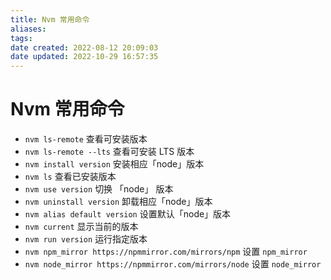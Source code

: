 ```yaml
---
title: Nvm 常用命令
aliases: 
tags: 
date created: 2022-08-12 20:09:03
date updated: 2022-10-29 16:57:35
---
```


# Nvm 常用命令

- `nvm ls-remote` 查看可安装版本
- `nvm ls-remote --lts` 查看可安装 LTS 版本
- `nvm install version` 安装相应「node」版本
- `nvm ls` 查看已安装版本
- `nvm use version` 切换 「node」 版本
- `nvm uninstall version` 卸载相应「node」版本
- `nvm alias default version` 设置默认「node」版本
- `nvm current` 显示当前的版本
- `nvm run version` 运行指定版本
- `nvm npm_mirror https://npmmirror.com/mirrors/npm` 设置 `npm_mirror`
- `nvm node_mirror https://npmmirror.com/mirrors/node` 设置 `node_mirror`

